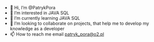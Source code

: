 - 👋 Hi, I’m @PatrykPora
- 👀 I’m interested in JAVA SQL
- 🌱 I’m currently learning JAVA SQL 
- 💞️ I’m looking to collaborate on projects, that help me to develop my knowledge as a developer
- 📫 How to reach me email patryk_pora@o2.pl

<!---
PatrykPora/PatrykPora is a ✨ special ✨ repository because its `README.md` (this file) appears on your GitHub profile.
You can click the Preview link to take a look at your changes.
--->
